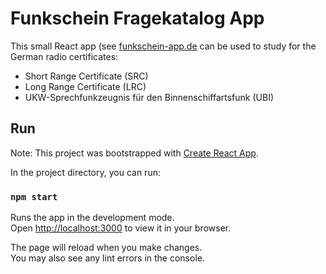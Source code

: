 # Funkschein Fragekatalog App

This small React app (see [funkschein-app.de](https://funkschein-app.de) can be used to study for the German radio certificates: 
* Short Range Certificate (SRC)
* Long Range Certificate (LRC)
* UKW-Sprechfunkzeugnis für den Binnenschiffartsfunk (UBI)


## Run

Note: This project was bootstrapped with [Create React App](https://github.com/facebook/create-react-app).

In the project directory, you can run:

### `npm start`

Runs the app in the development mode.\
Open [http://localhost:3000](http://localhost:3000) to view it in your browser.

The page will reload when you make changes.\
You may also see any lint errors in the console.